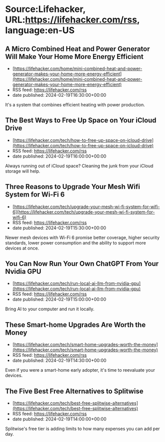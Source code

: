 # Source:Lifehacker, URL:https://lifehacker.com/rss, language:en-US

## A Micro Combined Heat and Power Generator Will Make Your Home More Energy Efficient
 - [https://lifehacker.com/home/mini-combined-heat-and-power-generator-makes-your-home-more-energy-efficient](https://lifehacker.com/home/mini-combined-heat-and-power-generator-makes-your-home-more-energy-efficient)
 - RSS feed: https://lifehacker.com/rss
 - date published: 2024-02-19T16:30:00+00:00

It's a system that combines efficient heating with power production.

## The Best Ways to Free Up Space on Your iCloud Drive
 - [https://lifehacker.com/tech/how-to-free-up-space-on-icloud-drive](https://lifehacker.com/tech/how-to-free-up-space-on-icloud-drive)
 - RSS feed: https://lifehacker.com/rss
 - date published: 2024-02-19T16:00:00+00:00

Always running out of iCloud space? Cleaning the junk from your iCloud storage will help.

## Three Reasons to Upgrade Your Mesh Wifi System for Wi-Fi 6
 - [https://lifehacker.com/tech/upgrade-your-mesh-wi-fi-system-for-wifi-6](https://lifehacker.com/tech/upgrade-your-mesh-wi-fi-system-for-wifi-6)
 - RSS feed: https://lifehacker.com/rss
 - date published: 2024-02-19T15:30:00+00:00

Newer mesh devices with Wi-Fi 6 promise better coverage, higher security standards, lower power consumption and the ability to support more devices at once.

## You Can Now Run Your Own ChatGPT From Your Nvidia GPU
 - [https://lifehacker.com/tech/run-local-ai-llm-from-nvidia-gpu](https://lifehacker.com/tech/run-local-ai-llm-from-nvidia-gpu)
 - RSS feed: https://lifehacker.com/rss
 - date published: 2024-02-19T15:00:00+00:00

Bring AI to your computer and run it locally.

## These Smart-home Upgrades Are Worth the Money
 - [https://lifehacker.com/tech/smart-home-upgrades-worth-the-money](https://lifehacker.com/tech/smart-home-upgrades-worth-the-money)
 - RSS feed: https://lifehacker.com/rss
 - date published: 2024-02-19T14:30:00+00:00

Even if you were a smart-home early adopter, it's time to reevaluate your devices.

## The Five Best Free Alternatives to Splitwise
 - [https://lifehacker.com/tech/best-free-splitwise-alternatives](https://lifehacker.com/tech/best-free-splitwise-alternatives)
 - RSS feed: https://lifehacker.com/rss
 - date published: 2024-02-19T14:00:00+00:00

Splitwise's free tier is adding limits to how many expenses you can add per day.

